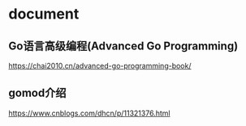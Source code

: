 # document

## Go语言高级编程(Advanced Go Programming)
https://chai2010.cn/advanced-go-programming-book/

## gomod介绍
https://www.cnblogs.com/dhcn/p/11321376.html
